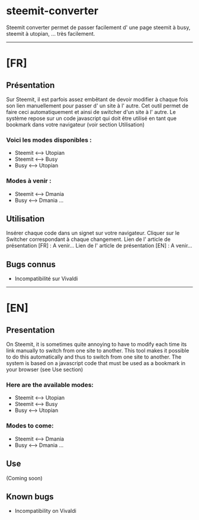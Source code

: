 # steemit-converter
Steemit converter permet de passer facilement d' une page steemit à busy, steemit à utopian, ... très facilement.

------
# [FR]
## Présentation
Sur Steemit, il est parfois assez embêtant de devoir modifier à chaque fois son lien manuellement pour passer d' un site à l' autre.
Cet outil permet de faire ceci automatiquement et ainsi de switcher d'un site à l' autre.
Le système repose sur un code javascript qui doit être utilisé en tant que bookmark dans votre navigateur (voir section Utilisation)

### Voici les modes disponibles :

- Steemit <--> Utopian
- Steemit <--> Busy
- Busy <--> Utopian

### Modes à venir :

- Steemit <--> Dmania
- Busy <--> Dmania
...

## Utilisation

Insérer chaque code dans un signet sur votre navigateur. Cliquer sur le Switcher correspondant à chaque changement.
Lien de l' article de présentation [FR] : A venir...
Lien de l' article de présentation [EN] : A venir...

## Bugs connus

- Incompatibilité sur Vivaldi

-----
# [EN]

## Presentation
On Steemit, it is sometimes quite annoying to have to modify each time its link manually to switch from one site to another.
This tool makes it possible to do this automatically and thus to switch from one site to another.
The system is based on a javascript code that must be used as a bookmark in your browser (see Use section)

### Here are the available modes:

- Steemit <--> Utopian
- Steemit <--> Busy
- Busy <--> Utopian

### Modes to come:

- Steemit <--> Dmania
- Busy <--> Dmania
...

## Use
(Coming soon)
## Known bugs

- Incompatibility on Vivaldi
